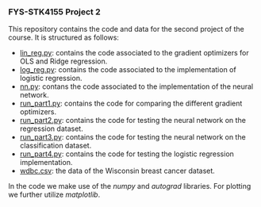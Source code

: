 ### FYS-STK4155 Project 2

This repository contains the code and data for the second project of the course. It is structured as follows:

 - [lin_reg.py](lin_reg.py): contains the code associated to the gradient optimizers for OLS and Ridge regression.
 - [log_reg.py](log_reg.py): contains the code associated to the implementation of logistic regression.
 - [nn.py](nn.py): contans the code associated to the implementation of the neural network.
 - [run_part1.py](run_part1.py): contains the code for comparing the different gradient optimizers.
 - [run_part2.py](run_part2.py): contains the code for testing the neural network on the regression dataset.
 - [run_part3.py](run_part3.py): contains the code for testing the neural network on the classification dataset.
 - [run_part4.py](run_part4.py): contains the code for testing the logistic regression implementation.
 - [wdbc.csv](wdbc.csv): the data of the Wisconsin breast cancer dataset.

In the code we make use of the _numpy_ and _autograd_ libraries. For plotting we further utilize _matplotlib_.

